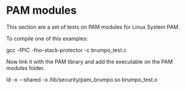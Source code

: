 # PAM modules

This section are a set of tests on PAM modules for Linux System PAM.

To compile one of this examples:

  gcc -fPIC -fno-stack-protector -c brumpo_test.c
  
Now link it with the PAM library and add the executable on the PAM
modules folder.

  ld -x --shared -o /lib/security/pam_brumpo.so brumpo_test.o
